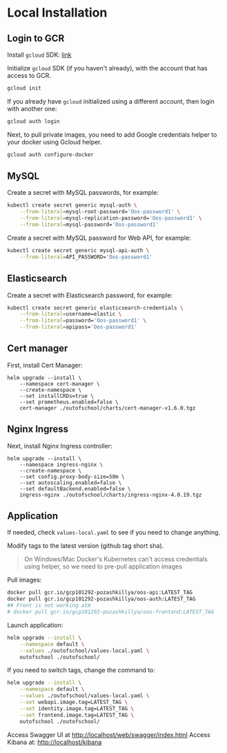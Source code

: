 # Local Installation

## Login to GCR

Install `gcloud` SDK: [link](https://cloud.google.com/sdk/docs/install)

Initialize `gcloud` SDK (if you haven't already), with the account that has access to GCR.
```bash
gcloud init
```

If you already have `gcloud` initialized using a different account, then login with another one:

```bash
gcloud auth login
```

Next, to pull private images, you need to add Google credentials helper to your docker using Gcloud helper.

```bash
gcloud auth configure-docker
```

## MySQL

Create a secret with MySQL passwords, for example:
```bash
kubectl create secret generic mysql-auth \
    --from-literal=mysql-root-password='Oos-password1' \
    --from-literal=mysql-replication-password='Oos-password1' \
    --from-literal=mysql-password='Oos-password1'
```

Create a secret with MySQL password for Web API, for example:
```bash
kubectl create secret generic mysql-api-auth \
    --from-literal=API_PASSWORD='Oos-password1'
```

## Elasticsearch

Create a secret with Elasticsearch password, for example:
```bash
kubectl create secret generic elasticsearch-credentials \
    --from-literal=username=elastic \
    --from-literal=password='Oos-password1' \
    --from-literal=apipass='Oos-password1'
```

## Cert manager

First, install Cert Manager:
```
helm upgrade --install \
    --namespace cert-manager \
    --create-namespace \
    --set installCRDs=true \
    --set prometheus.enabled=false \
    cert-manager ./outofschool/charts/cert-manager-v1.6.0.tgz
```

## Nginx Ingress

Next, install Nginx Ingress controller:
```
helm upgrade --install \
    --namespace ingress-nginx \
    --create-namespace \
    --set config.proxy-body-size=50m \
    --set autoscaling.enabled=false \
    --set defaultBackend.enabled=false \
    ingress-nginx ./outofschool/charts/ingress-nginx-4.0.19.tgz
```

## Application

If needed, check `values-local.yaml` to see if you need to change anything.

Modify tags to the latest version (github tag short sha).

> On Windows/Mac Docker's Kubernetes can't access credentials using helper, so we need to pre-pull application images

Pull images:

```bash
docker pull gcr.io/gcp101292-pozashkillya/oos-api:LATEST_TAG
docker pull gcr.io/gcp101292-pozashkillya/oos-auth:LATEST_TAG
## Front is not working atm
# docker pull gcr.io/gcp101292-pozashkillya/oos-frontend:LATEST_TAG
```

Launch application:

```bash
helm upgrade --install \
    --namespace default \
    --values ./outofschool/values-local.yaml \
    outofschool ./outofschool/
```

If you need to switch tags, change the command to:

```bash
helm upgrade --install \
    --namespace default \
    --values ./outofschool/values-local.yaml \
    --set webapi.image.tag=LATEST_TAG \
    --set identity.image.tag=LATEST_TAG \
    --set frontend.image.tag=LATEST_TAG \
    outofschool ./outofschool/
```

Access Swagger UI at [http://localhost/web/swagger/index.html](http://localhost/web/swagger/index.html)
Access Kibana at: [http://localhost/kibana](http://localhost/kibana)
